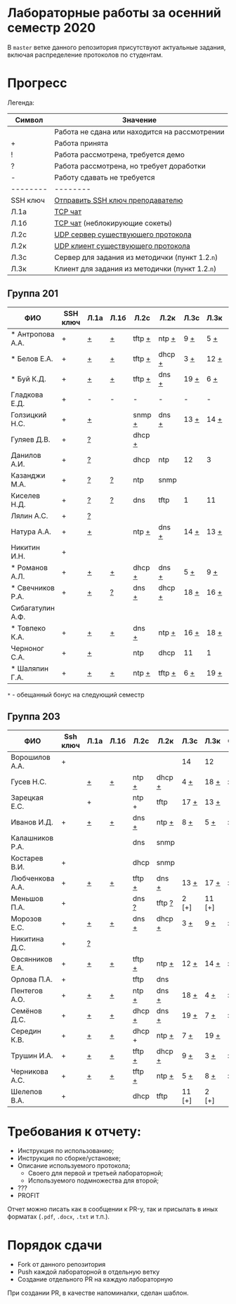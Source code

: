 # Лабораторные работы за осенний семестр 2020

В `master` ветке данного репозитория присутствуют актуальные задания, включая 
распределение протоколов по студентам.

# Прогресс

Легенда:

| Символ   | Значение                                                                                   |
| --       | --                                                                                         |
|          | Работа не сдана или находится на рассмотрении                                              |
| +        | Работа принята                                                                             |
| !        | Работа рассмотрена, требуется демо                                                         |
| ?        | Работа рассмотрена, но требует доработки                                                   |
| -        | Работу сдавать не требуется                                                                |
| -------- | --------                                                                                   |
| SSH ключ | [Отправить SSH ключ преподавателю](https://insysnw.github.io/labs/900-ssh-keygen/)         |
| Л.1a     | [TCP чат](https://insysnw.github.io/labs/01-tcp-chat/)                                     |
| Л.1б     | [TCP чат](https://insysnw.github.io/labs/01-tcp-chat/) (неблокирующие сокеты)              |
| Л.2c     | [UDP сервер существующего протокола](https://insysnw.github.io/labs/02-udp-real-protocol/) |
| Л.2к     | [UDP клиент существующего протокола](https://insysnw.github.io/labs/02-udp-real-protocol/) |
| Л.3с     | Сервер для задания из методички (пункт 1.2.`n`)                                            |
| Л.3к     | Клиент для задания из методички (пункт 1.2.`n`)                                            |

## Группа 201

| ФИО               | SSH ключ | Л.1a               | Л.1б               | Л.2c                    | Л.2к                    | Л.3с                  | Л.3к                    | Оценка  |
| --                | --       | --                 | --                 | --                      | --                      | --                    | --                      | --      |
| *  Антропова А.А. | +        | [+](../../pull/21) | [+](../../pull/64) | tftp [+](../../pull/69) | ntp [+](../../pull/70)  | 9 [+](../../pull/76)  | 5 [+](../../pull/89)    | зачтено |
| *  Белов Е.А.     | +        | [+](../../pull/10) | [+](../../pull/65) | tftp [+](../../pull/34) | dhcp [+](../../pull/43) | 3 [+](../../pull/71)  | 12 [+](../../pull/98)   | зачтено |
| *  Буй К.Д.       | +        | [+](../../pull/12) | [+](../../pull/12) | tftp [+](../../pull/18) | dns [+](../../pull/18)  | 19 [+](../../pull/91) | 6 [+](../../pull/91)    | зачтено |
| Гладкова Е.Д.     | +        | -                  | -                  | -                       | -                       | -                     | -                       | зачтено |
| Голзицкий Н.С.    | +        | [+](../../pull/46) |                    | snmp [+](../../pull/63) | dns [+](../../pull/63)  | 13 [+](../../pull/85) | 14 [+](../../pull/85)   | зачтено |
| Гуляев Д.В.       | +        | [?](../../pull/50) |                    | dhcp [+](../../pull/95) |                         |                       |                         |         |
| Данилов А.И.      | +        | [?](../../pull/8)  |                    | dhcp                    | ntp                     | 12                    | 3                       |         |
| Казанджи М.А.     | +        | [?](../../pull/7)  | [?](../../pull/7)  | ntp                     | snmp                    |                       |                         |         |
| Киселев Н.Д.      | +        | [?](../../pull/97) | [?](../../pull/97) | dns                     | tftp                    | 1                     | 11                      |         |
| Лялин А.С.        | +        | [?](../../pull/80) |                    |                         |                         |                       |                         |         |
| Натура А.А.       | +        | [+](../../pull/17) |                    | ntp [+](../../pull/29)  | dns [+](../../pull/29)  | 14 [+](../../pull/83) | 13 [+](../../pull/83)   | зачтено |
| Никитин И.Н.      | +        |                    |                    |                         |                         |                       |                         |         |
| * Романов А.Л.    | +        | [+](../../pull/66) | [+](../../pull/66) | dhcp [+](../../pull/68) | dns [+](../../pull/67)  | 5 [+](../../pull/89)  | 9 [+](../../pull/76)    | зачтено |
| * Свечников Р.А.  | +        | [+](../../pull/6)  | [?](../../pull/94) | dns [+](../../pull/93)  | dhcp [+](../../pull/93) | 18 [+](../../pull/62) | 16 [+](../../pull/62)   | зачтено |
| Сибагатулин А.Ф.  |          |                    |                    |                         |                         |                       |                         |         |
| * Товпеко К.А.    | +        | [+](../../pull/2)  | [+](../../pull/2)  | dns [+](../../pull/3)   | ntp [+](../../pull/3)   | 16 [+](../../pull/61) | 18 [+](../../pull/61)   | зачтено |
| Черноног С.А.     | +        | [+](../../pull/92) |                    | ntp                     | dhcp                    | 11                    | 1                       |         |
| * Шаляпин Г.А.    | +        | [+](../../pull/37) | [+](../../pull/37) | ntp [+](../../pull/96)  | tftp [+](../../pull/96) | 6 [+](../../pull/91)  | 19 [+](../../pull/91)   | зачтено |

`*` - обещанный бонус на следующий семестр

## Группа 203

| ФИО             | Ssh ключ | Л.1a                | Л.1б                | Л.2с                    | Л.2к                    | Л.3с                   | Л.3к                   | Оценка  |
| --              | --       | --                  | --                  | --                      | --                      | --                     | --                     | --      |
| Ворошилов А.А.  | +        |                     |                     |                         |                         | 14                     | 12                     |         |
| Гусев Н.С.      |          | [+](../../pull/33)  | [+](../../pull/103) | ntp [+](../../pull/84)  | dhcp [+](../../pull/88) | 4 [+](../../pull/77)   | 18 [+](../../pull/75)  | зачтено |
| Зарецкая Е.С.   |          | +                   |                     | ntp +                   | tftp                    | 17 [+](../../pull/59)  | 13 [+](../../pull/57)  |         |
| Иванов И.Д.     | +        | [+](../../pull/48)  | [+](../../pull/13)  | dns [+](../../pull/35)  | ntp [+](../../pull/26)  | 8 [+](../../pull/55)   | 5 [+](../../pull/51)   | зачтено |
| Калашников Р.А. |          |                     |                     | dns                     | snmp                    |                        |                        |         |
| Костарев В.И.   | +        |                     |                     | dhcp                    | snmp                    |                        |                        |         |
| Любченкова А.А. | +        | [+](../../pull/15)  | [+](../../pull/39)  | tftp [+](../../pull/23) | dns [+](../../pull/19)  | 13 [+](../../pull/53)  | 17 [+](../../pull/58)  | зачтено |
| Меньшов П.А.    | +        |                     |                     | dns [?](../../pull/20)  | tftp [?](../../pull/24) | 2 [+]                  | 11 [+]                 |         |
| Морозов Е.С.    | +        | [+](../../pull/73)  | [+](../../pull/74)  | dns [+](../../pull/104) | dhcp [+](../../pull/99) | 3 [+](../../pull/82)   | 9 [+](../../pull/)     | зачтено |
| Никитина Д.С.   | +        | [?](../../puul/115) |                     |                         |                         |                        |                        |         |
| Овсянников Е.А. | +        | [+](../../pull/11)  | [+](../../pull/16)  | tftp [+](../../pull/44) | ntp [+](../../pull/45)  | 12 [+](../../pull/60)  | 14 [+](../../pull/54)  | зачтено |
| Орлова П.А.     | +        |                     |                     | tftp                    | dns                     |                        |                        |         |
| Пентегов А.О.   | +        | [+](../../pull/30)  | [+](../../pull/31)  | ntp [+](../../pull/102) | dns [+](../../pull/102) | 18 [+](../../pull/78)  | 4 [+](../../pull/78)   | зачтено |
| Семёнов Д.С.    | +        | [+](../../pull/4)   | [+](../../pull/42)  | dhcp [+](../../pull/32) | dns [+](../../pull/40)  | 19 [+](../../pull/100) | 7 [+](../../pull/101)  | зачтено |
| Середин К.В.    | +        | [+](../../pull/5)   | [+](../../pull/117) | dhcp +                  | ntp [+](../../pull/38)  | 7 [+](../../pull/101)  | 19 [+](../../pull/100) |         |
| Трушин И.А.     | +        | [+](../../pull/49)  | [+](../../pull/41)  | tftp [+](../../pull/72) | dhcp [+](../../pull/79) | 9 [+](../../pull/87)   | 3 [+](../../pull/81)   | зачтено |
| Черникова А.С.  | +        | [+](../../pull/47)  | [+](../../pull/14)  | tftp [+](../../pull/22) | ntp [+](../../pull/25)  | 5 [+](../../pull/52)   | 8 [+](../../pull/56)   | зачтено |
| Шелепов В.А.    | +        |                     |                     | dhcp                    | tftp                    | 11 [+]                 | 2 [+]                  |         |

# Требования к отчету:

* Инструкция по использованию;
* Инструкция по сборке/установке;
* Описание используемого протокола;
  * Своего для первой и третьей лабораторной;
  * Используемого подмножества для второй;
* ???
* PROFIT

Отчет можно писать как в сообщении к PR-у, так и присылать в иных 
форматах (`.pdf`, `.docx`, `.txt` и т.п.).

# Порядок сдачи

* Fork от данного репозитория
* Push каждой лабораторной в отдельную ветку
* Создание отдельного PR на каждую лабораторную

При создании PR, в качестве напоминалки, сделан шаблон.
